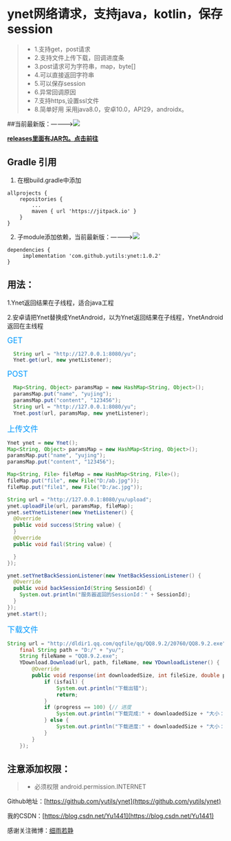 # ynet网络请求，支持java，kotlin，保存session
> * 1.支持get，post请求
> * 2.支持文件上传下载，回调进度条
> * 3.post请求可为字符串，map，byte[]
> * 4.可以直接返回字符串
> * 5.可以保存session
> * 6.异常回调原因
> * 7.支持https,设置ssl文件
> * 8.简单好用
采用java8.0，安卓10.0，API29，androidx。


##当前最新版：————>[![](https://jitpack.io/v/yutils/ynet.svg)](https://jitpack.io/#yutils/ynet)

**[releases里面有JAR包。点击前往](https://github.com/yutils/ynet/releases)**

## Gradle 引用

1. 在根build.gradle中添加
```
allprojects {
    repositories {
        ...
        maven { url 'https://jitpack.io' }
    }
}
```

2. 子module添加依赖，当前最新版：————>[![](https://jitpack.io/v/yutils/ynet.svg)](https://jitpack.io/#yutils/ynet)

```
dependencies {
     implementation 'com.github.yutils:ynet:1.0.2'
}
```

##  用法：
  1.Ynet返回结果在子线程，适合java工程
  
  2.安卓请把Ynet替换成YnetAndroid，以为Ynet返回结果在子线程，YnetAndroid返回在主线程

<font color=#0099ff size=4 >GET</font>
```java
  String url = "http://127.0.0.1:8080/yu";
  Ynet.get(url, new ynetListener);

```

<font color=#0099ff size=4 >POST</font>
```java
  Map<String, Object> paramsMap = new HashMap<String, Object>();
  paramsMap.put("name", "yujing");
  paramsMap.put("content", "123456");
  String url = "http://127.0.0.1:8080/yu";
  Ynet.post(url, paramsMap, new ynetListener);

```

<font color=#0099ff size=4 >上传文件</font>
```java
Ynet ynet = new Ynet();
Map<String, Object> paramsMap = new HashMap<String, Object>();
paramsMap.put("name", "yujing");
paramsMap.put("content", "123456");

Map<String, File> fileMap = new HashMap<String, File>();
fileMap.put("file", new File("D:/ab.jpg"));
fileMap.put("file1", new File("D:/ac.jpg"));

String url = "http://127.0.0.1:8080/yu/upload";
ynet.uploadFile(url, paramsMap, fileMap);
ynet.setYnetListener(new YnetListener() {
  @Override
  public void success(String value) {
  }
  @Override
  public void fail(String value) {

  }
});

ynet.setYnetBackSessionListener(new YnetBackSessionListener() {
  @Override
  public void backSessionId(String SessionId) {
    System.out.println("服务器返回的SessionId：" + SessionId);
  }
});
ynet.start();

```
<font color=#0099ff size=4 >下载文件</font>
```java
String url = "http://dldir1.qq.com/qqfile/qq/QQ8.9.2/20760/QQ8.9.2.exe";
	final String path = "D:/" + "yu/";
	String fileName = "QQ8.9.2.exe";
	YDownload.Download(url, path, fileName, new YDownloadListener() {
		@Override
		public void response(int downloadedSize, int fileSize, double progress, boolean isfail, File file) {
			if (isfail) {
				System.out.println("下载出错");
				return;
			}
			if (progress == 100) {// 进度
				System.out.println("下载完成:" + downloadedSize + "大小：" + fileSize + "百分比：" + progress);
			} else {
				System.out.println("下载进度:" + downloadedSize + "大小：" + fileSize + "百分比：" + progress);
			}
		}
	});

```

## 注意添加权限：
> * 必须权限  android.permission.INTERNET


Github地址：[https://github.com/yutils/ynet](https://github.com/yutils/ynet)

我的CSDN：[https://blog.csdn.net/Yu1441](https://blog.csdn.net/Yu1441)

感谢关注微博：[细雨若静](https://weibo.com/32005200)